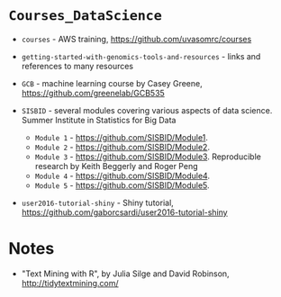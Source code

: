 # `Courses_DataScience`

- `courses` - AWS training, https://github.com/uvasomrc/courses

- `getting-started-with-genomics-tools-and-resources` - links and references to many resources

- `GCB` - machine learning course by Casey Greene, https://github.com/greenelab/GCB535

- `SISBID` - several modules covering various aspects of data science. Summer Institute in Statistics for Big Data 
    - `Module 1` - https://github.com/SISBID/Module1.
    - `Module 2` - https://github.com/SISBID/Module2.
    - `Module 3` - https://github.com/SISBID/Module3. Reproducible research by Keith Beggerly and Roger Peng
    - `Module 4` - https://github.com/SISBID/Module4.
    - `Module 5` - https://github.com/SISBID/Module5.

- `user2016-tutorial-shiny` - Shiny tutorial, https://github.com/gaborcsardi/user2016-tutorial-shiny


# Notes

- "Text Mining with R", by Julia Silge and David Robinson, http://tidytextmining.com/

